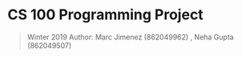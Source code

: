 # CS 100 Programming Project
> Winter 2019 
> Author: Marc Jimenez (862049962) , Neha Gupta (862049507)
